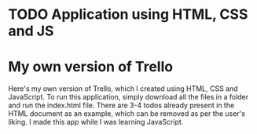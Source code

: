 # TODO Application using HTML, CSS and JS
<h1>My own version of Trello</h1>
<p> Here's my own version of Trello, which I created using HTML, CSS and JavaScript. To run this application, simply download all the files in a folder and run the index.html file. There are 3-4 todos already present in the HTML document as an example, which can be removed as per the user's liking. I made this app while I was learning JavaScript. </p>
